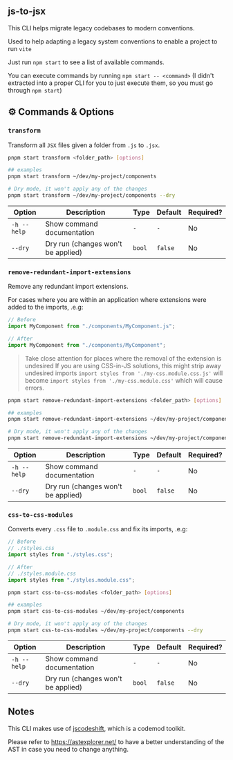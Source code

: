 ## js-to-jsx

This CLI helps migrate legacy codebases to modern conventions.

Used to help adapting a legacy system conventions to enable a project to run `vite`

Just run `npm start` to see a list of available commands.

You can execute commands by running `npm start -- <command>` (I didn't extracted into a proper CLI for you to just execute them, so you must go through `npm start`)

## ⚙️ Commands & Options

### `transform`

Transform all `JSX` files given a folder from `.js` to `.jsx`.

```bash
pnpm start transform <folder_path> [options]

## examples
pnpm start transform ~/dev/my-project/components

# Dry mode, it won't apply any of the changes
pnpm start transform ~/dev/my-project/components --dry
```

| Option      | Description                        | Type   | Default | Required? |
| ----------- | ---------------------------------- | ------ | ------- | --------- |
| `-h --help` | Show command documentation         | `-`    | `-`     | No        |
| `--dry`     | Dry run (changes won't be applied) | `bool` | `false` | No        |

### `remove-redundant-import-extensions`

Remove any redundant import extensions.

For cases where you are within an application where extensions were added to the imports, .e.g:

```javascript
// Before
import MyComponent from "./components/MyComponent.js";

// After
import MyComponent from "./components/MyComponent";
```

> Take close attention for places where the removal of the extension is undesired
> If you are using CSS-in-JS solutions, this might strip away undesired imports
> `import styles from './my-css.module.css.js'` will become `import styles from './my-css.module.css'`
> which will cause errors.

```bash
pnpm start remove-redundant-import-extensions <folder_path> [options]

## examples
pnpm start remove-redundant-import-extensions ~/dev/my-project/components

# Dry mode, it won't apply any of the changes
pnpm start remove-redundant-import-extensions ~/dev/my-project/components --dry
```

| Option      | Description                        | Type   | Default | Required? |
| ----------- | ---------------------------------- | ------ | ------- | --------- |
| `-h --help` | Show command documentation         | `-`    | `-`     | No        |
| `--dry`     | Dry run (changes won't be applied) | `bool` | `false` | No        |

### `css-to-css-modules`

Converts every `.css` file to `.module.css` and fix its imports, .e.g:

```javascript
// Before
// ./styles.css
import styles from "./styles.css";

// After
// ./styles.module.css
import styles from "./styles.module.css";
```

```bash
pnpm start css-to-css-modules <folder_path> [options]

## examples
pnpm start css-to-css-modules ~/dev/my-project/components

# Dry mode, it won't apply any of the changes
pnpm start css-to-css-modules ~/dev/my-project/components --dry
```

| Option      | Description                        | Type   | Default | Required? |
| ----------- | ---------------------------------- | ------ | ------- | --------- |
| `-h --help` | Show command documentation         | `-`    | `-`     | No        |
| `--dry`     | Dry run (changes won't be applied) | `bool` | `false` | No        |

## Notes

This CLI makes use of [jscodeshift](https://github.com/facebook/jscodeshift), which is a codemod toolkit.

Please refer to https://astexplorer.net/ to have a better understanding of the AST in case you need to change anything.
